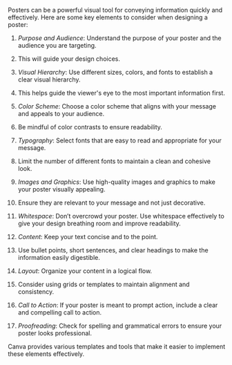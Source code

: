 Posters can be a powerful visual tool for conveying information quickly and effectively. 
Here are some key elements to consider when designing a poster:

1. *Purpose and Audience*: Understand the purpose of your poster and the audience you are targeting.
2. This will guide your design choices.
   
3. *Visual Hierarchy*: Use different sizes, colors, and fonts to establish a clear visual hierarchy.
4.  This helps guide the viewer's eye to the most important information first.

5. *Color Scheme*: Choose a color scheme that aligns with your message and appeals to your audience.
6. Be mindful of color contrasts to ensure readability.

7. *Typography*: Select fonts that are easy to read and appropriate for your message.
8.  Limit the number of different fonts to maintain a clean and cohesive look.

9. *Images and Graphics*: Use high-quality images and graphics to make your poster visually appealing.
10.  Ensure they are relevant to your message and not just decorative.

11. *Whitespace*: Don’t overcrowd your poster. Use whitespace effectively to give your design breathing room and improve readability.

12. *Content*: Keep your text concise and to the point.
13.  Use bullet points, short sentences, and clear headings to make the information easily digestible.

14. *Layout*: Organize your content in a logical flow.
15. Consider using grids or templates to maintain alignment and consistency.

16. *Call to Action*: If your poster is meant to prompt action, include a clear and compelling call to action.

17. *Proofreading*: Check for spelling and grammatical errors to ensure your poster looks professional.

Canva provides various templates and tools that make it easier to implement these elements effectively.
